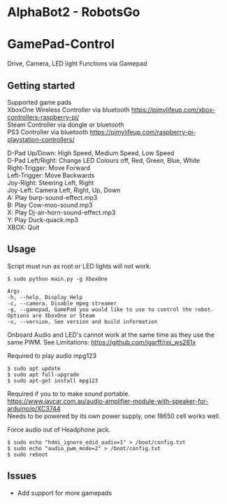 # AlphaBot2 - RobotsGo 
# GamePad-Control

Drive, Camera, LED light Functions via Gamepad

## Getting started
Supported game pads   
XboxOne Wireless Controller via bluetooth https://pimylifeup.com/xbox-controllers-raspberry-pi/  
Steam Controller via dongle or bluetooth  
PS3 Controller via bluetooth https://pimylifeup.com/raspberry-pi-playstation-controllers/  

D-Pad Up/Down: High Speed, Medium Speed, Low Speed    
D-Pad Left/Right: Change LED Colours off, Red, Green, Blue, White    
Right-Trigger: Move Forward  
Left-Trigger: Move Backwards  
Joy-Right: Steering Left, Right  
Joy-Left: Camera Left, Right, Up, Down  
A: Play burp-sound-effect.mp3  
B: Play Cow-moo-sound.mp3  
X: Play Dj-air-horn-sound-effect.mp3  
Y: Play Duck-quack.mp3  
XBOX: Quit    

## Usage
Script must run as root or LED lights will not work.     
```
$ sudo python main.py -g XboxOne 

Args
-h, --help, Display Help
-c, --camera, Disable mpeg streamer
-g, --gamepad, GamePad you would like to use to control the robot. Options are XboxOne or Steam
-v, --version, See version and build information
```
Onboard Audio and LED's cannot work at the same time as they use the same PWM. See Limitations: https://github.com/jgarff/rpi_ws281x 

Required to play audio mpg123
```
$ sudo apt update
$ sudo apt full-upgrade
$ sudo apt-get install mpg123
```
Required if you to to make sound portable.  
https://www.jaycar.com.au/audio-amplifier-module-with-speaker-for-arduino/p/XC3744   
Needs to be powered by its own power supply, one 18650 cell works well.

Force audio out of Headphone jack.
```
$ sudo echo "hdmi_ignore_edid_audio=1" > /boot/config.txt
$ sudo echo "audio_pwm_mode=2" > /boot/config.txt
$ sudo reboot
``` 
## Issues
* Add support for more gamepads

